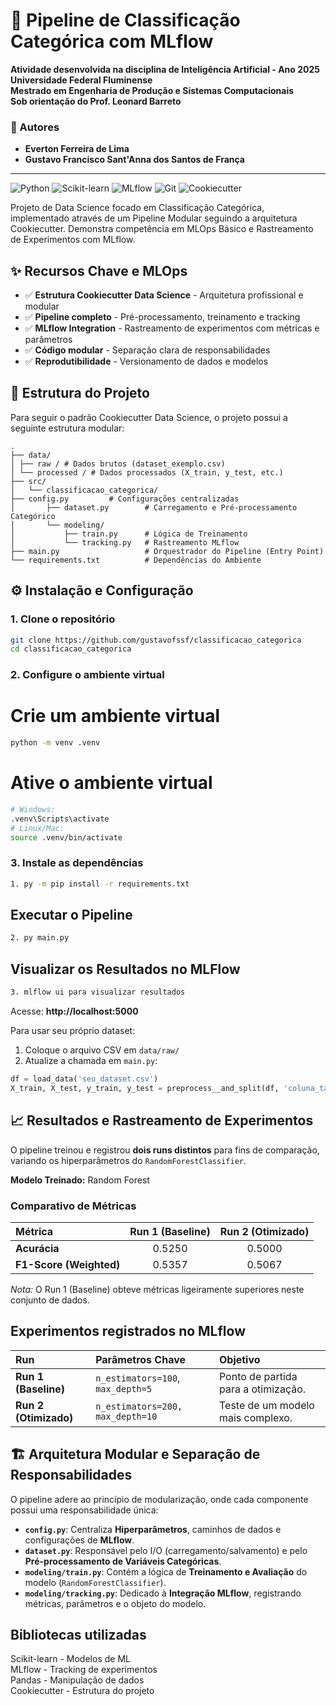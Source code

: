 # 🚀 Pipeline de Classificação Categórica com MLflow

**Atividade desenvolvida na disciplina de Inteligência Artificial - Ano 2025**  
**Universidade Federal Fluminense**  
**Mestrado em Engenharia de Produção e Sistemas Computacionais**  
**Sob orientação do Prof. Leonard Barreto**

### 👥 Autores
- **Everton Ferreira de Lima**
- **Gustavo Francisco Sant'Anna dos Santos de França**

---

![Python](https://img.shields.io/badge/Python-3.13%2B-blue)
![Scikit-learn](https://img.shields.io/badge/Scikit--learn-1.2%2B-orange)
![MLflow](https://img.shields.io/badge/MLflow-2.0%2B-lightgrey)
![Git](https://img.shields.io/badge/Git-Professional%20Workflow-green)
![Cookiecutter](https://img.shields.io/badge/Cookiecutter-Data%20Science-brightgreen)

Projeto de Data Science focado em Classificação Categórica, implementado através de um Pipeline Modular seguindo a arquitetura Cookiecutter. Demonstra competência em MLOps Básico e Rastreamento de Experimentos com MLflow.

## ✨ Recursos Chave e MLOps

- ✅ **Estrutura Cookiecutter Data Science** - Arquitetura profissional e modular
- ✅ **Pipeline completo** - Pré-processamento, treinamento e tracking
- ✅ **MLflow Integration** - Rastreamento de experimentos com métricas e parâmetros
- ✅ **Código modular** - Separação clara de responsabilidades
- ✅ **Reprodutibilidade** - Versionamento de dados e modelos

## 📁 Estrutura do Projeto

Para seguir o padrão Cookiecutter Data Science, o projeto possui a seguinte estrutura modular:

```tree
.
├── data/
│ ├── raw / # Dados brutos (dataset_exemplo.csv)
│ └── processed / # Dados processados (X_train, y_test, etc.)
├── src/
│   └── classificacao_categorica/
├── config.py         # Configurações centralizadas
│       ├── dataset.py        # Carregamento e Pré-processamento Categórico
│       └── modeling/
│           ├── train.py      # Lógica de Treinamento
│           └── tracking.py   # Rastreamento MLflow
├── main.py                   # Orquestrador do Pipeline (Entry Point)
└── requirements.txt          # Dependências do Ambiente
```

## ⚙️ Instalação e Configuração

### 1. Clone o repositório

```bash
git clone https://github.com/gustavofssf/classificacao_categorica
cd classificacao_categorica
```

### 2. Configure o ambiente virtual

# Crie um ambiente virtual
```bash
python -m venv .venv
```
# Ative o ambiente virtual
```bash
# Windows:
.venv\Scripts\activate
# Linux/Mac:
source .venv/bin/activate
```

### 3. Instale as dependências

```bash
1. py -m pip install -r requirements.txt
```

## Executar o Pipeline

```bash
2. py main.py
```

## Visualizar os Resultados no MLFlow

```bash
3. mlflow ui para visualizar resultados
```
Acesse: **http://localhost:5000**

Para usar seu próprio dataset:
1. Coloque o arquivo CSV em `data/raw/`
2. Atualize a chamada em `main.py`:

```Python
df = load_data('seu_dataset.csv')
X_train, X_test, y_train, y_test = preprocess__and_split(df, 'coluna_target')
```

## 📈 Resultados e Rastreamento de Experimentos

O pipeline treinou e registrou **dois runs distintos** para fins de comparação, variando os hiperparâmetros do `RandomForestClassifier`.

**Modelo Treinado:** Random Forest

### Comparativo de Métricas

| Métrica | Run 1 (Baseline) | Run 2 (Otimizado) |
| :--- | :---: | :---: |
| **Acurácia** | 0.5250 | 0.5000 |
| **F1-Score (Weighted)** | 0.5357 | 0.5067 |

*Nota:* O Run 1 (Baseline) obteve métricas ligeiramente superiores neste conjunto de dados.

## Experimentos registrados no MLflow

| Run | Parâmetros Chave | Objetivo |
| :--- | :--- | :--- |
| **Run 1 (Baseline)** | `n_estimators=100`, `max_depth=5` | Ponto de partida para a otimização. |
| **Run 2 (Otimizado)** | `n_estimators=200, max_depth=10` | Teste de um modelo mais complexo. |

## 🏗️ Arquitetura Modular e Separação de Responsabilidades

O pipeline adere ao princípio de modularização, onde cada componente possui uma responsabilidade única:

- **`config.py`**: Centraliza **Hiperparâmetros**, caminhos de dados e configurações de **MLflow**.
- **`dataset.py`**: Responsável pelo I/O (carregamento/salvamento) e pelo **Pré-processamento de Variáveis Categóricas**.
- **`modeling/train.py`**: Contém a lógica de **Treinamento e Avaliação** do modelo (`RandomForestClassifier`).
- **`modeling/tracking.py`**: Dedicado à **Integração MLflow**, registrando métricas, parâmetros e o objeto do modelo.

## Bibliotecas utilizadas

Scikit-learn - Modelos de ML  
MLflow - Tracking de experimentos  
Pandas - Manipulação de dados  
Cookiecutter - Estrutura do projeto  
